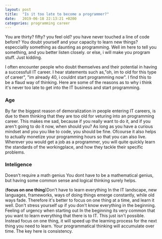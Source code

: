 ```yaml
---
layout: post
title:  "Is it too late to become a programmer?"
date:   2019-06-18 22:13:21 +0200
categories: programming career
---
```

You are thirty? fifty? you feel old? you have never touched a line of code before? You doubt yourself and your capacity to learn new things? especciallly something as daunting as programming. Well im here to tell you something, and you better listen closely. or else, i will make you program stuff. Just kidding. 

I often encounter people who doubt themselves and their potential in having a successfull IT career. I hear statements such as,"oh, im to old for this type of career", "im already 40, i couldnt start programming now". I find this to be a flaud way of thinking. Here are some of the reasons as to why i think it's never too late to get into the IT business and start programming.

### Age
By far the biggest reason of demoralization in people entering IT careers, is due to them thinking that they are too old for veturing into an programming career. This makes me sad, because if you really want to do it, and if you aren't going to do it now, when should you? As long as you have a curious mindset and you you like to code, you should be fine. Ofcourse it also helps to actually monetize your programming hours so that you can also live. Wherever you would get a job as a programmer, you will quite quickly learn the standards of the workingplace, and how they tackle their specific problems. 

### Inteligence
Doesn't require a math genius You dont have to be a mathematical genius, but having some common sense and logical thinking surely helps.

(**focus on one thing**)Don't have to learn everything In the IT landscape, new languages, frameworks, ways of doing things emerge constantly, while old ways fade. Therefore it's better to focus on one thing at a time, and learn it well. Don't stress yourself up if you don't know everything in the beginning.
Feeling of urgency when starting out In the beginning its very common that you want to learn everything that there is to IT. This just isn't possible. Instead focus on one thing, it will speed up the learning process for the next thing you need to learn. Your programmatical thinking will accumulate over time. The key here is consistency.
